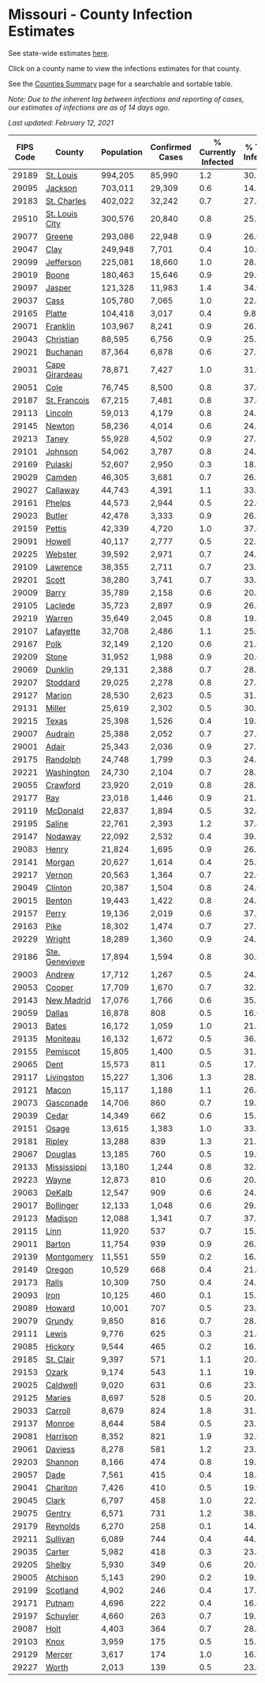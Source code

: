 # Missouri - County Infection Estimates

See state-wide estimates [here](/infections/us-mo).

Click on a county name to view the infections estimates for that county.

See the [Counties Summary](/infections/summary-counties) page for a searchable and sortable table.

*Note: Due to the inherent lag between infections and reporting of cases, our estimates of infections are as of 14 days ago.*

*Last updated: February 12, 2021*

|   FIPS Code |                           County |   Population |   Confirmed Cases |   % Currently Infected |   % Total Infected |
|-------------|----------------------------------|--------------|-------------------|------------------------|--------------------|
|       29189 |           [St. Louis](st.-louis) |      994,205 |            85,990 |                    1.2 |               30.2 |
|       29095 |               [Jackson](jackson) |      703,011 |            29,309 |                    0.6 |               14.3 |
|       29183 |       [St. Charles](st.-charles) |      402,022 |            32,242 |                    0.7 |               27.4 |
|       29510 | [St. Louis City](st.-louis-city) |      300,576 |            20,840 |                    0.8 |               25.5 |
|       29077 |                 [Greene](greene) |      293,086 |            22,948 |                    0.9 |               26.0 |
|       29047 |                     [Clay](clay) |      249,948 |             7,701 |                    0.4 |               10.6 |
|       29099 |           [Jefferson](jefferson) |      225,081 |            18,660 |                    1.0 |               28.2 |
|       29019 |                   [Boone](boone) |      180,463 |            15,646 |                    0.9 |               29.6 |
|       29097 |                 [Jasper](jasper) |      121,328 |            11,983 |                    1.4 |               34.0 |
|       29037 |                     [Cass](cass) |      105,780 |             7,065 |                    1.0 |               22.4 |
|       29165 |                 [Platte](platte) |      104,418 |             3,017 |                    0.4 |                9.8 |
|       29071 |             [Franklin](franklin) |      103,967 |             8,241 |                    0.9 |               26.7 |
|       29043 |           [Christian](christian) |       88,595 |             6,756 |                    0.9 |               25.2 |
|       29021 |             [Buchanan](buchanan) |       87,364 |             6,878 |                    0.6 |               27.6 |
|       29031 | [Cape Girardeau](cape-girardeau) |       78,871 |             7,427 |                    1.0 |               31.9 |
|       29051 |                     [Cole](cole) |       76,745 |             8,500 |                    0.8 |               37.4 |
|       29187 |     [St. Francois](st.-francois) |       67,215 |             7,481 |                    0.8 |               37.6 |
|       29113 |               [Lincoln](lincoln) |       59,013 |             4,179 |                    0.8 |               24.2 |
|       29145 |                 [Newton](newton) |       58,236 |             4,014 |                    0.6 |               24.5 |
|       29213 |                   [Taney](taney) |       55,928 |             4,502 |                    0.9 |               27.1 |
|       29101 |               [Johnson](johnson) |       54,062 |             3,787 |                    0.8 |               24.1 |
|       29169 |               [Pulaski](pulaski) |       52,607 |             2,950 |                    0.3 |               18.8 |
|       29029 |                 [Camden](camden) |       46,305 |             3,681 |                    0.7 |               26.7 |
|       29027 |             [Callaway](callaway) |       44,743 |             4,391 |                    1.1 |               33.1 |
|       29161 |                 [Phelps](phelps) |       44,573 |             2,944 |                    0.5 |               22.0 |
|       29023 |                 [Butler](butler) |       42,478 |             3,333 |                    0.9 |               26.3 |
|       29159 |                 [Pettis](pettis) |       42,339 |             4,720 |                    1.0 |               37.6 |
|       29091 |                 [Howell](howell) |       40,117 |             2,777 |                    0.5 |               22.8 |
|       29225 |               [Webster](webster) |       39,592 |             2,971 |                    0.7 |               24.8 |
|       29109 |             [Lawrence](lawrence) |       38,355 |             2,711 |                    0.7 |               23.5 |
|       29201 |                   [Scott](scott) |       38,280 |             3,741 |                    0.7 |               33.9 |
|       29009 |                   [Barry](barry) |       35,789 |             2,158 |                    0.6 |               20.4 |
|       29105 |               [Laclede](laclede) |       35,723 |             2,897 |                    0.9 |               26.8 |
|       29219 |                 [Warren](warren) |       35,649 |             2,045 |                    0.8 |               19.4 |
|       29107 |           [Lafayette](lafayette) |       32,708 |             2,486 |                    1.1 |               25.6 |
|       29167 |                     [Polk](polk) |       32,149 |             2,120 |                    0.6 |               21.6 |
|       29209 |                   [Stone](stone) |       31,952 |             1,988 |                    0.9 |               20.6 |
|       29069 |               [Dunklin](dunklin) |       29,131 |             2,388 |                    0.7 |               28.3 |
|       29207 |             [Stoddard](stoddard) |       29,025 |             2,278 |                    0.8 |               27.1 |
|       29127 |                 [Marion](marion) |       28,530 |             2,623 |                    0.5 |               31.3 |
|       29131 |                 [Miller](miller) |       25,619 |             2,302 |                    0.5 |               30.1 |
|       29215 |                   [Texas](texas) |       25,398 |             1,526 |                    0.4 |               19.9 |
|       29007 |               [Audrain](audrain) |       25,388 |             2,052 |                    0.7 |               27.6 |
|       29001 |                   [Adair](adair) |       25,343 |             2,036 |                    0.9 |               27.3 |
|       29175 |             [Randolph](randolph) |       24,748 |             1,799 |                    0.3 |               24.5 |
|       29221 |         [Washington](washington) |       24,730 |             2,104 |                    0.7 |               28.7 |
|       29055 |             [Crawford](crawford) |       23,920 |             2,019 |                    0.8 |               28.2 |
|       29177 |                       [Ray](ray) |       23,018 |             1,446 |                    0.9 |               21.1 |
|       29119 |             [McDonald](mcdonald) |       22,837 |             1,894 |                    0.5 |               32.4 |
|       29195 |                 [Saline](saline) |       22,761 |             2,393 |                    1.2 |               37.4 |
|       29147 |               [Nodaway](nodaway) |       22,092 |             2,532 |                    0.4 |               39.2 |
|       29083 |                   [Henry](henry) |       21,824 |             1,695 |                    0.9 |               26.3 |
|       29141 |                 [Morgan](morgan) |       20,627 |             1,614 |                    0.4 |               25.9 |
|       29217 |                 [Vernon](vernon) |       20,563 |             1,364 |                    0.7 |               22.0 |
|       29049 |               [Clinton](clinton) |       20,387 |             1,504 |                    0.8 |               24.6 |
|       29015 |                 [Benton](benton) |       19,443 |             1,422 |                    0.8 |               24.3 |
|       29157 |                   [Perry](perry) |       19,136 |             2,019 |                    0.6 |               37.8 |
|       29163 |                     [Pike](pike) |       18,302 |             1,474 |                    0.7 |               27.8 |
|       29229 |                 [Wright](wright) |       18,289 |             1,360 |                    0.9 |               24.1 |
|       29186 | [Ste. Genevieve](ste.-genevieve) |       17,894 |             1,594 |                    0.8 |               30.4 |
|       29003 |                 [Andrew](andrew) |       17,712 |             1,267 |                    0.5 |               24.2 |
|       29053 |                 [Cooper](cooper) |       17,709 |             1,670 |                    0.7 |               32.1 |
|       29143 |         [New Madrid](new-madrid) |       17,076 |             1,766 |                    0.6 |               35.7 |
|       29059 |                 [Dallas](dallas) |       16,878 |               808 |                    0.5 |               16.0 |
|       29013 |                   [Bates](bates) |       16,172 |             1,059 |                    1.0 |               21.8 |
|       29135 |             [Moniteau](moniteau) |       16,132 |             1,672 |                    0.5 |               36.1 |
|       29155 |             [Pemiscot](pemiscot) |       15,805 |             1,400 |                    0.5 |               31.1 |
|       29065 |                     [Dent](dent) |       15,573 |               811 |                    0.5 |               17.3 |
|       29117 |         [Livingston](livingston) |       15,227 |             1,306 |                    1.3 |               28.3 |
|       29121 |                   [Macon](macon) |       15,117 |             1,188 |                    1.1 |               26.4 |
|       29073 |           [Gasconade](gasconade) |       14,706 |               860 |                    0.7 |               19.4 |
|       29039 |                   [Cedar](cedar) |       14,349 |               662 |                    0.6 |               15.5 |
|       29151 |                   [Osage](osage) |       13,615 |             1,383 |                    1.0 |               33.6 |
|       29181 |                 [Ripley](ripley) |       13,288 |               839 |                    1.3 |               21.3 |
|       29067 |               [Douglas](douglas) |       13,185 |               760 |                    0.5 |               19.0 |
|       29133 |       [Mississippi](mississippi) |       13,180 |             1,244 |                    0.8 |               32.9 |
|       29223 |                   [Wayne](wayne) |       12,873 |               810 |                    0.6 |               20.7 |
|       29063 |                 [DeKalb](dekalb) |       12,547 |               909 |                    0.6 |               24.3 |
|       29017 |           [Bollinger](bollinger) |       12,133 |             1,048 |                    0.6 |               29.3 |
|       29123 |               [Madison](madison) |       12,088 |             1,341 |                    0.7 |               37.3 |
|       29115 |                     [Linn](linn) |       11,920 |               537 |                    0.7 |               15.2 |
|       29011 |                 [Barton](barton) |       11,754 |               939 |                    0.9 |               26.7 |
|       29139 |         [Montgomery](montgomery) |       11,551 |               559 |                    0.2 |               16.5 |
|       29149 |                 [Oregon](oregon) |       10,529 |               668 |                    0.4 |               21.0 |
|       29173 |                   [Ralls](ralls) |       10,309 |               750 |                    0.4 |               24.7 |
|       29093 |                     [Iron](iron) |       10,125 |               460 |                    0.1 |               15.5 |
|       29089 |                 [Howard](howard) |       10,001 |               707 |                    0.5 |               23.9 |
|       29079 |                 [Grundy](grundy) |        9,850 |               816 |                    0.7 |               28.8 |
|       29111 |                   [Lewis](lewis) |        9,776 |               625 |                    0.3 |               21.6 |
|       29085 |               [Hickory](hickory) |        9,544 |               465 |                    0.2 |               16.2 |
|       29185 |           [St. Clair](st.-clair) |        9,397 |               571 |                    1.1 |               20.4 |
|       29153 |                   [Ozark](ozark) |        9,174 |               543 |                    1.1 |               19.1 |
|       29025 |             [Caldwell](caldwell) |        9,020 |               631 |                    0.6 |               23.5 |
|       29125 |                 [Maries](maries) |        8,697 |               528 |                    0.5 |               20.3 |
|       29033 |               [Carroll](carroll) |        8,679 |               824 |                    1.8 |               31.8 |
|       29137 |                 [Monroe](monroe) |        8,644 |               584 |                    0.5 |               23.2 |
|       29081 |             [Harrison](harrison) |        8,352 |               821 |                    1.9 |               32.6 |
|       29061 |               [Daviess](daviess) |        8,278 |               581 |                    1.2 |               23.1 |
|       29203 |               [Shannon](shannon) |        8,166 |               474 |                    0.8 |               19.7 |
|       29057 |                     [Dade](dade) |        7,561 |               415 |                    0.4 |               18.6 |
|       29041 |             [Chariton](chariton) |        7,426 |               410 |                    0.5 |               19.0 |
|       29045 |                   [Clark](clark) |        6,797 |               458 |                    1.0 |               22.6 |
|       29075 |                 [Gentry](gentry) |        6,571 |               731 |                    1.2 |               38.4 |
|       29179 |             [Reynolds](reynolds) |        6,270 |               258 |                    0.1 |               14.1 |
|       29211 |             [Sullivan](sullivan) |        6,089 |               744 |                    0.4 |               44.2 |
|       29035 |                 [Carter](carter) |        5,982 |               418 |                    0.3 |               23.4 |
|       29205 |                 [Shelby](shelby) |        5,930 |               349 |                    0.6 |               20.0 |
|       29005 |             [Atchison](atchison) |        5,143 |               290 |                    0.2 |               19.6 |
|       29199 |             [Scotland](scotland) |        4,902 |               246 |                    0.4 |               17.5 |
|       29171 |                 [Putnam](putnam) |        4,696 |               222 |                    0.4 |               16.4 |
|       29197 |             [Schuyler](schuyler) |        4,660 |               263 |                    0.7 |               19.2 |
|       29087 |                     [Holt](holt) |        4,403 |               364 |                    0.7 |               28.4 |
|       29103 |                     [Knox](knox) |        3,959 |               175 |                    0.5 |               15.5 |
|       29129 |                 [Mercer](mercer) |        3,617 |               174 |                    1.0 |               16.9 |
|       29227 |                   [Worth](worth) |        2,013 |               139 |                    0.5 |               23.4 |